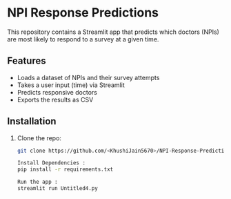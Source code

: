 # NPI Response Predictions

This repository contains a Streamlit app that predicts which doctors (NPIs) are most likely to respond to a survey at a given time.

## Features
- Loads a dataset of NPIs and their survey attempts
- Takes a user input (time) via Streamlit
- Predicts responsive doctors
- Exports the results as CSV

## Installation
1. Clone the repo:
   ```bash
   git clone https://github.com/<KhushiJain5670>/NPI-Response-Predictions.git

   Install Dependencies :
   pip install -r requirements.txt

   Run the app :
   streamlit run Untitled4.py

